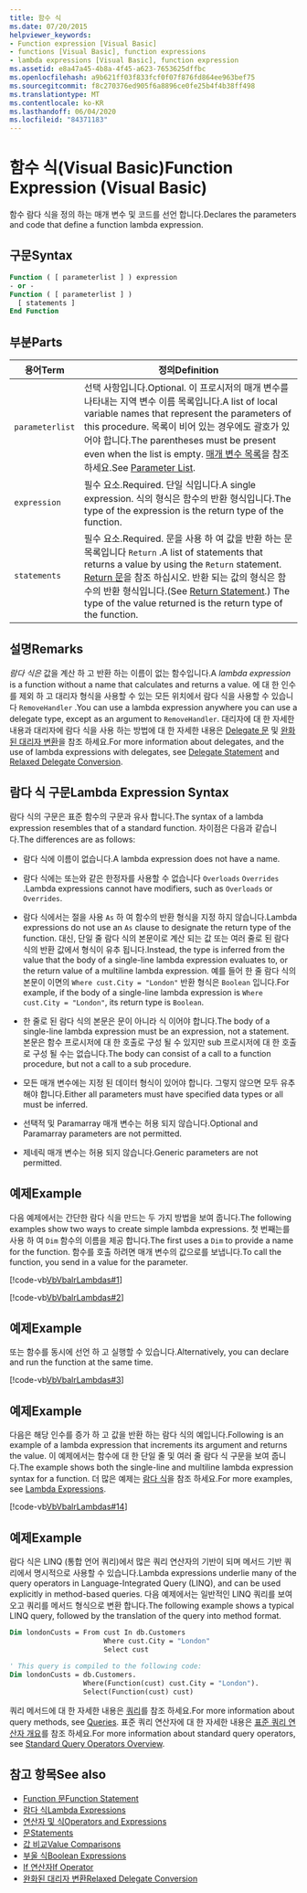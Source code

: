```yaml
---
title: 함수 식
ms.date: 07/20/2015
helpviewer_keywords:
- Function expression [Visual Basic]
- functions [Visual Basic], function expressions
- lambda expressions [Visual Basic], function expression
ms.assetid: e8a47a45-4b8a-4f45-a623-7653625dffbc
ms.openlocfilehash: a9b621ff03f833fcf0f07f876fd864ee963bef75
ms.sourcegitcommit: f8c270376ed905f6a8896ce0fe25b4f4b38ff498
ms.translationtype: MT
ms.contentlocale: ko-KR
ms.lasthandoff: 06/04/2020
ms.locfileid: "84371183"
---
```

# <a name="function-expression-visual-basic"></a><span data-ttu-id="52f56-102">함수 식(Visual Basic)</span><span class="sxs-lookup"><span data-stu-id="52f56-102">Function Expression (Visual Basic)</span></span>
<span data-ttu-id="52f56-103">함수 람다 식을 정의 하는 매개 변수 및 코드를 선언 합니다.</span><span class="sxs-lookup"><span data-stu-id="52f56-103">Declares the parameters and code that define a function lambda expression.</span></span>  
  
## <a name="syntax"></a><span data-ttu-id="52f56-104">구문</span><span class="sxs-lookup"><span data-stu-id="52f56-104">Syntax</span></span>  
  
```vb  
Function ( [ parameterlist ] ) expression  
- or -  
Function ( [ parameterlist ] )  
  [ statements ]  
End Function  
```  
  
## <a name="parts"></a><span data-ttu-id="52f56-105">부분</span><span class="sxs-lookup"><span data-stu-id="52f56-105">Parts</span></span>  
  
|<span data-ttu-id="52f56-106">용어</span><span class="sxs-lookup"><span data-stu-id="52f56-106">Term</span></span>|<span data-ttu-id="52f56-107">정의</span><span class="sxs-lookup"><span data-stu-id="52f56-107">Definition</span></span>|  
|---|---|  
|`parameterlist`|<span data-ttu-id="52f56-108">선택 사항입니다.</span><span class="sxs-lookup"><span data-stu-id="52f56-108">Optional.</span></span> <span data-ttu-id="52f56-109">이 프로시저의 매개 변수를 나타내는 지역 변수 이름 목록입니다.</span><span class="sxs-lookup"><span data-stu-id="52f56-109">A list of local variable names that represent the parameters of this procedure.</span></span> <span data-ttu-id="52f56-110">목록이 비어 있는 경우에도 괄호가 있어야 합니다.</span><span class="sxs-lookup"><span data-stu-id="52f56-110">The parentheses must be present even when the list is empty.</span></span> <span data-ttu-id="52f56-111">[매개 변수 목록](../statements/parameter-list.md)을 참조 하세요.</span><span class="sxs-lookup"><span data-stu-id="52f56-111">See [Parameter List](../statements/parameter-list.md).</span></span>|  
|`expression`|<span data-ttu-id="52f56-112">필수 요소.</span><span class="sxs-lookup"><span data-stu-id="52f56-112">Required.</span></span> <span data-ttu-id="52f56-113">단일 식입니다.</span><span class="sxs-lookup"><span data-stu-id="52f56-113">A single expression.</span></span> <span data-ttu-id="52f56-114">식의 형식은 함수의 반환 형식입니다.</span><span class="sxs-lookup"><span data-stu-id="52f56-114">The type of the expression is the return type of the function.</span></span>|  
|`statements`|<span data-ttu-id="52f56-115">필수 요소.</span><span class="sxs-lookup"><span data-stu-id="52f56-115">Required.</span></span> <span data-ttu-id="52f56-116">문을 사용 하 여 값을 반환 하는 문 목록입니다 `Return` .</span><span class="sxs-lookup"><span data-stu-id="52f56-116">A list of statements that returns a value by using the `Return` statement.</span></span> <span data-ttu-id="52f56-117">[Return 문](../statements/return-statement.md)을 참조 하십시오. 반환 되는 값의 형식은 함수의 반환 형식입니다.</span><span class="sxs-lookup"><span data-stu-id="52f56-117">(See [Return Statement](../statements/return-statement.md).) The type of the value returned is the return type of the function.</span></span>|  
  
## <a name="remarks"></a><span data-ttu-id="52f56-118">설명</span><span class="sxs-lookup"><span data-stu-id="52f56-118">Remarks</span></span>  
 <span data-ttu-id="52f56-119">*람다 식은* 값을 계산 하 고 반환 하는 이름이 없는 함수입니다.</span><span class="sxs-lookup"><span data-stu-id="52f56-119">A *lambda expression* is a function without a name that calculates and returns a value.</span></span> <span data-ttu-id="52f56-120">에 대 한 인수를 제외 하 고 대리자 형식을 사용할 수 있는 모든 위치에서 람다 식을 사용할 수 있습니다 `RemoveHandler` .</span><span class="sxs-lookup"><span data-stu-id="52f56-120">You can use a lambda expression anywhere you can use a delegate type, except as an argument to `RemoveHandler`.</span></span> <span data-ttu-id="52f56-121">대리자에 대 한 자세한 내용과 대리자에 람다 식을 사용 하는 방법에 대 한 자세한 내용은 [Delegate 문](../statements/delegate-statement.md) 및 [완화 된 대리자 변환](../../programming-guide/language-features/delegates/relaxed-delegate-conversion.md)을 참조 하세요.</span><span class="sxs-lookup"><span data-stu-id="52f56-121">For more information about delegates, and the use of lambda expressions with delegates, see [Delegate Statement](../statements/delegate-statement.md) and [Relaxed Delegate Conversion](../../programming-guide/language-features/delegates/relaxed-delegate-conversion.md).</span></span>  
  
## <a name="lambda-expression-syntax"></a><span data-ttu-id="52f56-122">람다 식 구문</span><span class="sxs-lookup"><span data-stu-id="52f56-122">Lambda Expression Syntax</span></span>  
 <span data-ttu-id="52f56-123">람다 식의 구문은 표준 함수의 구문과 유사 합니다.</span><span class="sxs-lookup"><span data-stu-id="52f56-123">The syntax of a lambda expression resembles that of a standard function.</span></span> <span data-ttu-id="52f56-124">차이점은 다음과 같습니다.</span><span class="sxs-lookup"><span data-stu-id="52f56-124">The differences are as follows:</span></span>  
  
- <span data-ttu-id="52f56-125">람다 식에 이름이 없습니다.</span><span class="sxs-lookup"><span data-stu-id="52f56-125">A lambda expression does not have a name.</span></span>  
  
- <span data-ttu-id="52f56-126">람다 식에는 또는와 같은 한정자를 사용할 수 없습니다 `Overloads` `Overrides` .</span><span class="sxs-lookup"><span data-stu-id="52f56-126">Lambda expressions cannot have modifiers, such as `Overloads` or `Overrides`.</span></span>  
  
- <span data-ttu-id="52f56-127">람다 식에서는 절을 사용 `As` 하 여 함수의 반환 형식을 지정 하지 않습니다.</span><span class="sxs-lookup"><span data-stu-id="52f56-127">Lambda expressions do not use an `As` clause to designate the return type of the function.</span></span> <span data-ttu-id="52f56-128">대신, 단일 줄 람다 식의 본문이로 계산 되는 값 또는 여러 줄로 된 람다 식의 반환 값에서 형식이 유추 됩니다.</span><span class="sxs-lookup"><span data-stu-id="52f56-128">Instead, the type is inferred from the value that the body of a single-line lambda expression evaluates to, or the return value of a multiline lambda expression.</span></span> <span data-ttu-id="52f56-129">예를 들어 한 줄 람다 식의 본문이 이면의 `Where cust.City = "London"` 반환 형식은 `Boolean` 입니다.</span><span class="sxs-lookup"><span data-stu-id="52f56-129">For example, if the body of a single-line lambda expression is `Where cust.City = "London"`, its return type is `Boolean`.</span></span>  
  
- <span data-ttu-id="52f56-130">한 줄로 된 람다 식의 본문은 문이 아니라 식 이어야 합니다.</span><span class="sxs-lookup"><span data-stu-id="52f56-130">The body of a single-line lambda expression must be an expression, not a statement.</span></span> <span data-ttu-id="52f56-131">본문은 함수 프로시저에 대 한 호출로 구성 될 수 있지만 sub 프로시저에 대 한 호출로 구성 될 수는 없습니다.</span><span class="sxs-lookup"><span data-stu-id="52f56-131">The body can consist of a call to a function procedure, but not a call to a sub procedure.</span></span>  
  
- <span data-ttu-id="52f56-132">모든 매개 변수에는 지정 된 데이터 형식이 있어야 합니다. 그렇지 않으면 모두 유추 해야 합니다.</span><span class="sxs-lookup"><span data-stu-id="52f56-132">Either all parameters must have specified data types or all must be inferred.</span></span>  
  
- <span data-ttu-id="52f56-133">선택적 및 Paramarray 매개 변수는 허용 되지 않습니다.</span><span class="sxs-lookup"><span data-stu-id="52f56-133">Optional and Paramarray parameters are not permitted.</span></span>  
  
- <span data-ttu-id="52f56-134">제네릭 매개 변수는 허용 되지 않습니다.</span><span class="sxs-lookup"><span data-stu-id="52f56-134">Generic parameters are not permitted.</span></span>  
  
## <a name="example"></a><span data-ttu-id="52f56-135">예제</span><span class="sxs-lookup"><span data-stu-id="52f56-135">Example</span></span>  
 <span data-ttu-id="52f56-136">다음 예제에서는 간단한 람다 식을 만드는 두 가지 방법을 보여 줍니다.</span><span class="sxs-lookup"><span data-stu-id="52f56-136">The following examples show two ways to create simple lambda expressions.</span></span> <span data-ttu-id="52f56-137">첫 번째는를 사용 하 여 `Dim` 함수의 이름을 제공 합니다.</span><span class="sxs-lookup"><span data-stu-id="52f56-137">The first uses a `Dim` to provide a name for the function.</span></span> <span data-ttu-id="52f56-138">함수를 호출 하려면 매개 변수의 값으로를 보냅니다.</span><span class="sxs-lookup"><span data-stu-id="52f56-138">To call the function, you send in a value for the parameter.</span></span>  
  
 [!code-vb[VbVbalrLambdas#1](~/samples/snippets/visualbasic/VS_Snippets_VBCSharp/VbVbalrLambdas/VB/Class1.vb#1)]  
  
 [!code-vb[VbVbalrLambdas#2](~/samples/snippets/visualbasic/VS_Snippets_VBCSharp/VbVbalrLambdas/VB/Class1.vb#2)]  
  
## <a name="example"></a><span data-ttu-id="52f56-139">예제</span><span class="sxs-lookup"><span data-stu-id="52f56-139">Example</span></span>  
 <span data-ttu-id="52f56-140">또는 함수를 동시에 선언 하 고 실행할 수 있습니다.</span><span class="sxs-lookup"><span data-stu-id="52f56-140">Alternatively, you can declare and run the function at the same time.</span></span>  
  
 [!code-vb[VbVbalrLambdas#3](~/samples/snippets/visualbasic/VS_Snippets_VBCSharp/VbVbalrLambdas/VB/Class1.vb#3)]  
  
## <a name="example"></a><span data-ttu-id="52f56-141">예제</span><span class="sxs-lookup"><span data-stu-id="52f56-141">Example</span></span>  
 <span data-ttu-id="52f56-142">다음은 해당 인수를 증가 하 고 값을 반환 하는 람다 식의 예입니다.</span><span class="sxs-lookup"><span data-stu-id="52f56-142">Following is an example of a lambda expression that increments its argument and returns the value.</span></span> <span data-ttu-id="52f56-143">이 예제에서는 함수에 대 한 단일 줄 및 여러 줄 람다 식 구문을 보여 줍니다.</span><span class="sxs-lookup"><span data-stu-id="52f56-143">The example shows both the single-line and multiline lambda expression syntax for a function.</span></span> <span data-ttu-id="52f56-144">더 많은 예제는 [람다 식](../../programming-guide/language-features/procedures/lambda-expressions.md)을 참조 하세요.</span><span class="sxs-lookup"><span data-stu-id="52f56-144">For more examples, see [Lambda Expressions](../../programming-guide/language-features/procedures/lambda-expressions.md).</span></span>  
  
 [!code-vb[VbVbalrLambdas#14](~/samples/snippets/visualbasic/VS_Snippets_VBCSharp/VbVbalrLambdas/VB/Class1.vb#14)]  
  
## <a name="example"></a><span data-ttu-id="52f56-145">예제</span><span class="sxs-lookup"><span data-stu-id="52f56-145">Example</span></span>  
 <span data-ttu-id="52f56-146">람다 식은 LINQ (통합 언어 쿼리)에서 많은 쿼리 연산자의 기반이 되며 메서드 기반 쿼리에서 명시적으로 사용할 수 있습니다.</span><span class="sxs-lookup"><span data-stu-id="52f56-146">Lambda expressions underlie many of the query operators in Language-Integrated Query (LINQ), and can be used explicitly in method-based queries.</span></span> <span data-ttu-id="52f56-147">다음 예제에서는 일반적인 LINQ 쿼리를 보여 오고 쿼리를 메서드 형식으로 변환 합니다.</span><span class="sxs-lookup"><span data-stu-id="52f56-147">The following example shows a typical LINQ query, followed by the translation of the query into method format.</span></span>  
  
```vb  
Dim londonCusts = From cust In db.Customers  
                       Where cust.City = "London"  
                       Select cust  
  
' This query is compiled to the following code:  
Dim londonCusts = db.Customers.  
                  Where(Function(cust) cust.City = "London").  
                  Select(Function(cust) cust)  
```  
  
 <span data-ttu-id="52f56-148">쿼리 메서드에 대 한 자세한 내용은 [쿼리](../queries/index.md)를 참조 하세요.</span><span class="sxs-lookup"><span data-stu-id="52f56-148">For more information about query methods, see [Queries](../queries/index.md).</span></span> <span data-ttu-id="52f56-149">표준 쿼리 연산자에 대 한 자세한 내용은 [표준 쿼리 연산자 개요](../../programming-guide/concepts/linq/standard-query-operators-overview.md)를 참조 하세요.</span><span class="sxs-lookup"><span data-stu-id="52f56-149">For more information about standard query operators, see [Standard Query Operators Overview](../../programming-guide/concepts/linq/standard-query-operators-overview.md).</span></span>  
  
## <a name="see-also"></a><span data-ttu-id="52f56-150">참고 항목</span><span class="sxs-lookup"><span data-stu-id="52f56-150">See also</span></span>

- [<span data-ttu-id="52f56-151">Function 문</span><span class="sxs-lookup"><span data-stu-id="52f56-151">Function Statement</span></span>](../statements/function-statement.md)
- [<span data-ttu-id="52f56-152">람다 식</span><span class="sxs-lookup"><span data-stu-id="52f56-152">Lambda Expressions</span></span>](../../programming-guide/language-features/procedures/lambda-expressions.md)
- [<span data-ttu-id="52f56-153">연산자 및 식</span><span class="sxs-lookup"><span data-stu-id="52f56-153">Operators and Expressions</span></span>](../../programming-guide/language-features/operators-and-expressions/index.md)
- [<span data-ttu-id="52f56-154">문</span><span class="sxs-lookup"><span data-stu-id="52f56-154">Statements</span></span>](../../programming-guide/language-features/statements.md)
- [<span data-ttu-id="52f56-155">값 비교</span><span class="sxs-lookup"><span data-stu-id="52f56-155">Value Comparisons</span></span>](../../programming-guide/language-features/operators-and-expressions/value-comparisons.md)
- [<span data-ttu-id="52f56-156">부울 식</span><span class="sxs-lookup"><span data-stu-id="52f56-156">Boolean Expressions</span></span>](../../programming-guide/language-features/operators-and-expressions/boolean-expressions.md)
- [<span data-ttu-id="52f56-157">If 연산자</span><span class="sxs-lookup"><span data-stu-id="52f56-157">If Operator</span></span>](if-operator.md)
- [<span data-ttu-id="52f56-158">완화된 대리자 변환</span><span class="sxs-lookup"><span data-stu-id="52f56-158">Relaxed Delegate Conversion</span></span>](../../programming-guide/language-features/delegates/relaxed-delegate-conversion.md)
